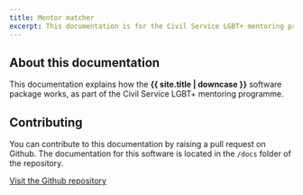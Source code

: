 ```yaml
---
title: Mentor matcher
excerpt: This documentation is for the Civil Service LGBT+ mentoring programme mentor matcher software package.
---
```


## About this documentation

This documentation explains how the **{{ site.title | downcase }}** software package works, as part of the Civil Service LGBT+ mentoring programme.

## Contributing

You can contribute to this documentation by raising a pull request on Github. The documentation for this software is located in the `/docs` folder of the repository.

[Visit the Github repository](https://github.com/jonodrew/mentor-match)